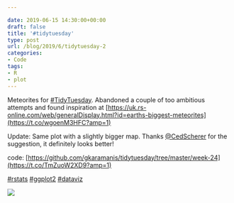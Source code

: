 ```yaml
---

date: 2019-06-15 14:30:00+00:00
draft: false
title: '#tidytuesday'
type: post
url: /blog/2019/6/tidytuesday-2
categories:
- Code
tags:
- R
- plot
---
```


Meteorites for [#TidyTuesday](https://mobile.twitter.com/hashtag/TidyTuesday?src=hashtag_click). Abandoned a couple of too ambitious attempts and found inspiration at [https://uk.rs-online.com/web/generalDisplay.html?id=earths-biggest-meteorites](https://t.co/wgoenM3HFC?amp=1)

Update: Same plot with a slightly bigger map. Thanks [@CedScherer](https://mobile.twitter.com/CedScherer) for the suggestion, it definitely looks better! 

code: [https://github.com/gkaramanis/tidytuesday/tree/master/week-24](https://t.co/TmZuoW2XD9?amp=1)

[#rstats](https://mobile.twitter.com/hashtag/rstats?src=hashtag_click) [#ggplot2](https://mobile.twitter.com/hashtag/ggplot2?src=hashtag_click) [#dataviz](https://mobile.twitter.com/hashtag/dataviz?src=hashtag_click)


  
![](/images/2019-06-15-20196tidytuesday-2/public.jpeg)

